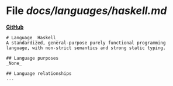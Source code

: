 # File _docs/languages/haskell.md_
**[GitHub](https://github.com/softlang/yas/blob/master/docs/languages/haskell.md)**
```
# Language _Haskell_
A standardized, general-purpose purely functional programming language, with non-strict semantics and strong static typing.

## Language purposes
_None_

## Language relationships
...
```
